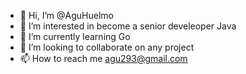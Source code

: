 - 👋 Hi, I’m @AguHuelmo
- 👀 I’m interested in become a senior develeoper Java
- 🌱 I’m currently learning Go
- 💞️ I’m looking to collaborate on any project
- 📫 How to reach me agu293@gmail.com

<!---
AguHuelmo/AguHuelmo is a ✨ special ✨ repository because its `README.md` (this file) appears on your GitHub profile.
You can click the Preview link to take a look at your changes.
--->
